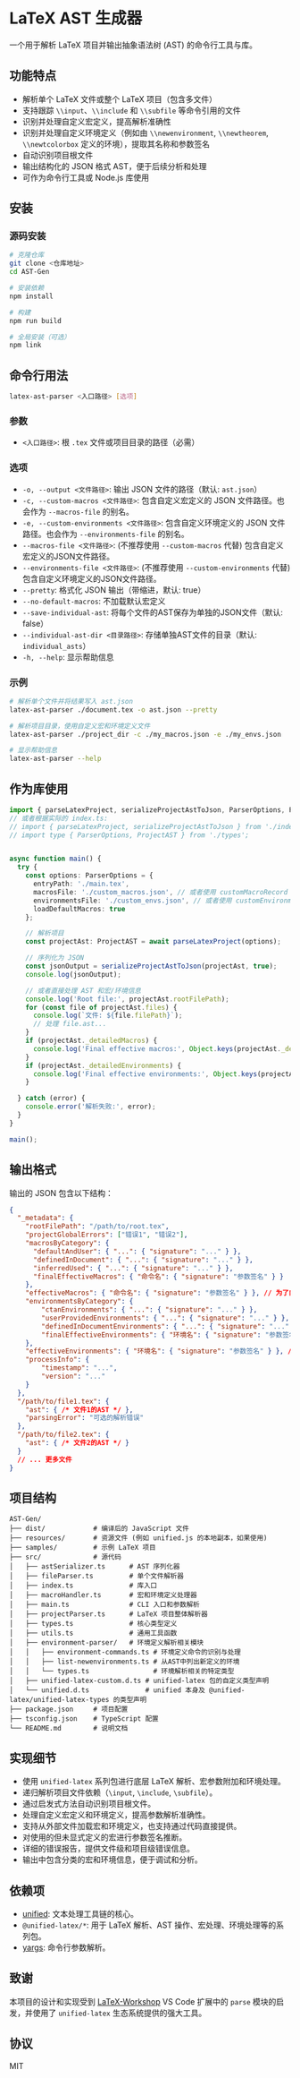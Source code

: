 # LaTeX AST 生成器

一个用于解析 LaTeX 项目并输出抽象语法树 (AST) 的命令行工具与库。

## 功能特点

- 解析单个 LaTeX 文件或整个 LaTeX 项目（包含多文件）
- 支持跟踪 `\\input`、`\\include` 和 `\\subfile` 等命令引用的文件
- 识别并处理自定义宏定义，提高解析准确性
- 识别并处理自定义环境定义（例如由 `\\newenvironment`, `\\newtheorem`, `\\newtcolorbox` 定义的环境），提取其名称和参数签名
- 自动识别项目根文件
- 输出结构化的 JSON 格式 AST，便于后续分析和处理
- 可作为命令行工具或 Node.js 库使用

## 安装

### 源码安装

```bash
# 克隆仓库
git clone <仓库地址>
cd AST-Gen

# 安装依赖
npm install

# 构建
npm run build

# 全局安装（可选）
npm link
```

## 命令行用法

```bash
latex-ast-parser <入口路径> [选项]
```

### 参数

- `<入口路径>`: 根 `.tex` 文件或项目目录的路径（必需）

### 选项

- `-o, --output <文件路径>`: 输出 JSON 文件的路径（默认: `ast.json`）
- `-c, --custom-macros <文件路径>`: 包含自定义宏定义的 JSON 文件路径。也会作为 `--macros-file` 的别名。
- `-e, --custom-environments <文件路径>`: 包含自定义环境定义的 JSON 文件路径。也会作为 `--environments-file` 的别名。
- `--macros-file <文件路径>`: (不推荐使用 `--custom-macros` 代替) 包含自定义宏定义的JSON文件路径。
- `--environments-file <文件路径>`: (不推荐使用 `--custom-environments` 代替) 包含自定义环境定义的JSON文件路径。
- `--pretty`: 格式化 JSON 输出（带缩进，默认: true）
- `--no-default-macros`: 不加载默认宏定义
- `--save-individual-ast`: 将每个文件的AST保存为单独的JSON文件（默认: false）
- `--individual-ast-dir <目录路径>`: 存储单独AST文件的目录（默认: `individual_asts`）
- `-h, --help`: 显示帮助信息

### 示例

```bash
# 解析单个文件并将结果写入 ast.json
latex-ast-parser ./document.tex -o ast.json --pretty

# 解析项目目录，使用自定义宏和环境定义文件
latex-ast-parser ./project_dir -c ./my_macros.json -e ./my_envs.json

# 显示帮助信息
latex-ast-parser --help
```

## 作为库使用

```typescript
import { parseLatexProject, serializeProjectAstToJson, ParserOptions, ProjectAST } from 'latex-ast-parser'; // 假设导出这些
// 或者根据实际的 index.ts:
// import { parseLatexProject, serializeProjectAstToJson } from './index';
// import type { ParserOptions, ProjectAST } from './types';


async function main() {
  try {
    const options: ParserOptions = {
      entryPath: './main.tex',
      macrosFile: './custom_macros.json', // 或者使用 customMacroRecord 直接传入对象
      environmentsFile: './custom_envs.json', // 或者使用 customEnvironmentRecord 直接传入对象
      loadDefaultMacros: true
    };

    // 解析项目
    const projectAst: ProjectAST = await parseLatexProject(options);

    // 序列化为 JSON
    const jsonOutput = serializeProjectAstToJson(projectAst, true);
    console.log(jsonOutput);

    // 或者直接处理 AST 和宏/环境信息
    console.log('Root file:', projectAst.rootFilePath);
    for (const file of projectAst.files) {
      console.log(`文件: ${file.filePath}`);
      // 处理 file.ast...
    }
    if (projectAst._detailedMacros) {
      console.log('Final effective macros:', Object.keys(projectAst._detailedMacros.finalEffectiveMacros));
    }
    if (projectAst._detailedEnvironments) {
      console.log('Final effective environments:', Object.keys(projectAst._detailedEnvironments.finalEffectiveEnvironments));
    }

  } catch (error) {
    console.error('解析失败:', error);
  }
}

main();
```

## 输出格式

输出的 JSON 包含以下结构：

```json
{
  "_metadata": {
    "rootFilePath": "/path/to/root.tex",
    "projectGlobalErrors": ["错误1", "错误2"],
    "macrosByCategory": {
      "defaultAndUser": { "...": { "signature": "..." } },
      "definedInDocument": { "...": { "signature": "..." } },
      "inferredUsed": { "...": { "signature": "..." } },
      "finalEffectiveMacros": { "命令名": { "signature": "参数签名" } }
    },
    "effectiveMacros": { "命令名": { "signature": "参数签名" } }, // 为了向后兼容或快速查看
    "environmentsByCategory": {
        "ctanEnvironments": { "...": { "signature": "..." } },
        "userProvidedEnvironments": { "...": { "signature": "..." } },
        "definedInDocumentEnvironments": { "...": { "signature": "..." } },
        "finalEffectiveEnvironments": { "环境名": { "signature": "参数签名" } }
    },
    "effectiveEnvironments": { "环境名": { "signature": "参数签名" } }, // 最终生效的环境
    "processInfo": {
        "timestamp": "...",
        "version": "..."
    }
  },
  "/path/to/file1.tex": {
    "ast": { /* 文件1的AST */ },
    "parsingError": "可选的解析错误"
  },
  "/path/to/file2.tex": {
    "ast": { /* 文件2的AST */ }
  }
  // ... 更多文件
}
```

## 项目结构

```
AST-Gen/
├── dist/            # 编译后的 JavaScript 文件
├── resources/       # 资源文件 (例如 unified.js 的本地副本，如果使用)
├── samples/         # 示例 LaTeX 项目
├── src/             # 源代码
│   ├── astSerializer.ts      # AST 序列化器
│   ├── fileParser.ts         # 单个文件解析器
│   ├── index.ts              # 库入口
│   ├── macroHandler.ts       # 宏和环境定义处理器
│   ├── main.ts               # CLI 入口和参数解析
│   ├── projectParser.ts      # LaTeX 项目整体解析器
│   ├── types.ts              # 核心类型定义
│   ├── utils.ts              # 通用工具函数
│   ├── environment-parser/   # 环境定义解析相关模块
│   │   ├── environment-commands.ts # 环境定义命令的识别与处理
│   │   ├── list-newenvironments.ts # 从AST中列出新定义的环境
│   │   └── types.ts                # 环境解析相关的特定类型
│   ├── unified-latex-custom.d.ts # unified-latex 包的自定义类型声明
│   └── unified.d.ts              # unified 本身及 @unified-latex/unified-latex-types 的类型声明
├── package.json     # 项目配置
├── tsconfig.json    # TypeScript 配置
└── README.md        # 说明文档
```

## 实现细节

- 使用 `unified-latex` 系列包进行底层 LaTeX 解析、宏参数附加和环境处理。
- 递归解析项目文件依赖（`\input`, `\include`, `\subfile`）。
- 通过启发式方法自动识别项目根文件。
- 处理自定义宏定义和环境定义，提高参数解析准确性。
- 支持从外部文件加载宏和环境定义，也支持通过代码直接提供。
- 对使用的但未显式定义的宏进行参数签名推断。
- 详细的错误报告，提供文件级和项目级错误信息。
- 输出中包含分类的宏和环境信息，便于调试和分析。

## 依赖项

- [unified](https://unifiedjs.com/): 文本处理工具链的核心。
- `@unified-latex/*`: 用于 LaTeX 解析、AST 操作、宏处理、环境处理等的系列包。
- [yargs](https://yargs.js.org/): 命令行参数解析。

## 致谢

本项目的设计和实现受到 [LaTeX-Workshop](https://github.com/James-Yu/LaTeX-Workshop) VS Code 扩展中的 `parse` 模块的启发，并使用了 `unified-latex` 生态系统提供的强大工具。

## 协议

MIT 